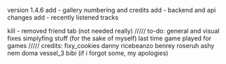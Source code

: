 version 1.4.6
add - gallery numbering and credits
add - backend and api changes
add - recently listened tracks

kill - removed friend tab (not needed really)
/////
to-do:
general and visual fixes
simplyfing stuff (for the sake of myself)
last time game played for games
/////
credits:
fixy_cookies
danny
ricebeanzo
benrey
roseruh
ashy
nem
doma
vessel_3
bibi
(if i forgot some, my apologies)